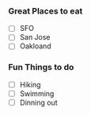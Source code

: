 ### Great Places to eat
- [ ] SFO
- [ ] San Jose
- [ ] Oakloand
### Fun Things to do
- [ ] Hiking
- [ ] Swimming
- [ ] Dinning out
